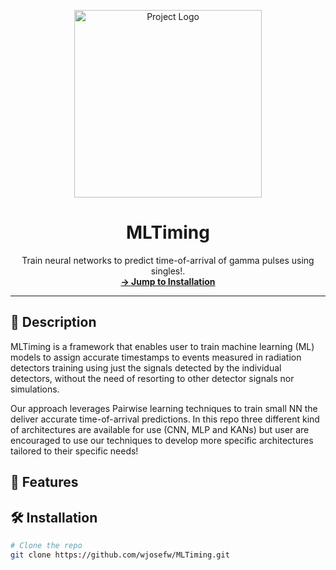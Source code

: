 <p align="center">
  <img src="/home/josea/DEEP_TIMING/DEEP_TIMING_VS/figures/scheme_2 (1).png" alt="Project Logo" width="300"/>
</p>

<h1 align="center">MLTiming</h1>

<p align="center">
  Train neural networks to predict time-of-arrival of gamma pulses using singles!.
  <br />
  <a href="#installation"><strong>→ Jump to Installation</strong></a>
</p>

---

## 📝 Description

MLTiming is a framework that enables user to train machine learning (ML) models to assign accurate timestamps to events measured in radiation detectors training using just the signals detected by the individual detectors, without the need of resorting to other detector signals nor simulations. 

Our approach leverages Pairwise learning techniques to train small NN the deliver accurate time-of-arrival predictions. In this repo three different kind of architectures are available for use (CNN, MLP and KANs) but user are encouraged to use our techniques to develop more specific architectures tailored to their specific needs!


## 🚀 Features


## 🛠️ Installation

```bash
# Clone the repo
git clone https://github.com/wjosefw/MLTiming.git


